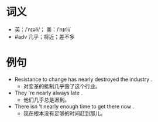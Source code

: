 # 词义
- 英：/ˈnɪəli/； 美：/ˈnɪrli/
- #adv 几乎；将近；差不多
# 例句
- Resistance to change has nearly destroyed the industry .
	- 对变革的抵制几乎毁了这个行业。
- They 're nearly always late .
	- 他们几乎总是迟到。
- There isn 't nearly enough time to get there now .
	- 现在根本没有足够的时间赶到那儿。
